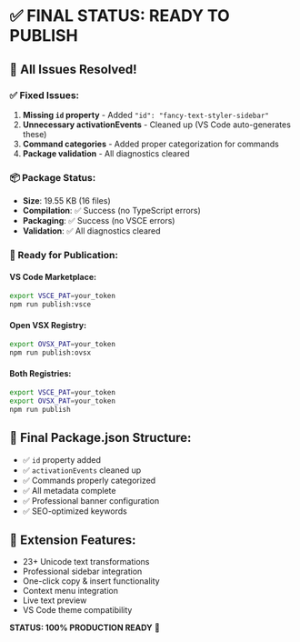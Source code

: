 # ✅ FINAL STATUS: READY TO PUBLISH

## 🎉 All Issues Resolved!

### ✅ Fixed Issues:
1. **Missing `id` property** - Added `"id": "fancy-text-styler-sidebar"`
2. **Unnecessary activationEvents** - Cleaned up (VS Code auto-generates these)
3. **Command categories** - Added proper categorization for commands
4. **Package validation** - All diagnostics cleared

### 📦 Package Status:
- **Size**: 19.55 KB (16 files)
- **Compilation**: ✅ Success (no TypeScript errors)
- **Packaging**: ✅ Success (no VSCE errors)
- **Validation**: ✅ All diagnostics cleared

### 🚀 Ready for Publication:

#### VS Code Marketplace:
```bash
export VSCE_PAT=your_token
npm run publish:vsce
```

#### Open VSX Registry:
```bash
export OVSX_PAT=your_token  
npm run publish:ovsx
```

#### Both Registries:
```bash
export VSCE_PAT=your_token
export OVSX_PAT=your_token
npm run publish
```

## 🎯 Final Package.json Structure:
- ✅ `id` property added
- ✅ `activationEvents` cleaned up
- ✅ Commands properly categorized
- ✅ All metadata complete
- ✅ Professional banner configuration
- ✅ SEO-optimized keywords

## 🌟 Extension Features:
- 23+ Unicode text transformations
- Professional sidebar integration
- One-click copy & insert functionality
- Context menu integration
- Live text preview
- VS Code theme compatibility

**STATUS: 100% PRODUCTION READY** 🚀